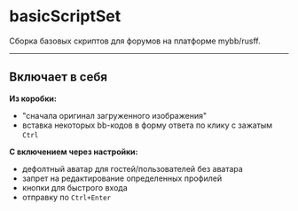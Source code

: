 # basicScriptSet
Сборка базовых скриптов для форумов на платформе mybb/rusff.

******

## Включает в себя

**Из коробки:**
- "сначала оригинал загруженного изображения"
- вставка некоторых bb-кодов в форму ответа по клику с зажатым `Ctrl`

**С включением через настройки:**
- дефолтный аватар для гостей/пользователей без аватара
- запрет на редактирование определенных профилей
- кнопки для быстрого входа
- отправку по `Ctrl+Enter`
